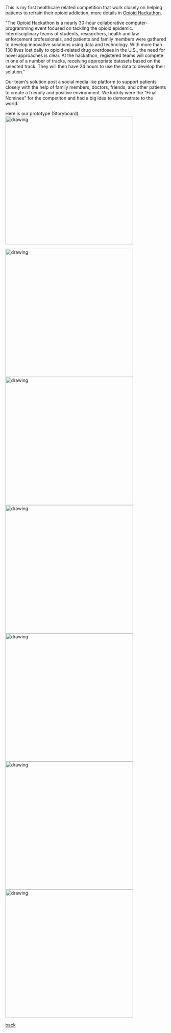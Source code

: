 This is my first healthcare related competition that work closely on helping patients to refrain their opioid addiction, more details in [Opioid Hackathon](https://predictiontechnology.ucla.edu/events/the-opioid-hackathon-2018/).

"The Opioid Hackathon is a nearly 30-hour collaborative computer-programming event focused on tackling the opioid epidemic. Interdisciplinary teams of students, researchers, health and law enforcement professionals, and patients and family members were gathered to develop innovative solutions using data and technology. With more than 130 lives lost daily to opioid-related drug overdoses in the U.S., the need for novel approaches is clear. At the hackathon, registered teams will compete in one of a number of tracks, receiving appropriate datasets based on the selected track. They will then have 24 hours to use the data to develop their solution."

Our team's solution post a social media like platform to support patients closely with the help of family members, doctors, friends, and other patients to create a
friendly and positive environment. We luckily were the "Final Nominee" for the competiton and had a big idea to demonstrate to the world.

Here is our prototype (Storyboard):
<img src="/assets/StayTogether/p1.JPG" alt="drawing" width="400">

<img src="/assets/StayTogether/p2.JPG" alt="drawing" width="400">

<img src="/assets/StayTogether/p3.JPG" alt="drawing" width="400">

<img src="/assets/StayTogether/p4.JPG" alt="drawing" width="400">

<img src="/assets/StayTogether/p5.JPG" alt="drawing" width="400">

<img src="/assets/StayTogether/p6.JPG" alt="drawing" width="400">

<img src="/assets/StayTogether/p7.JPG" alt="drawing" width="400">

[back](./)